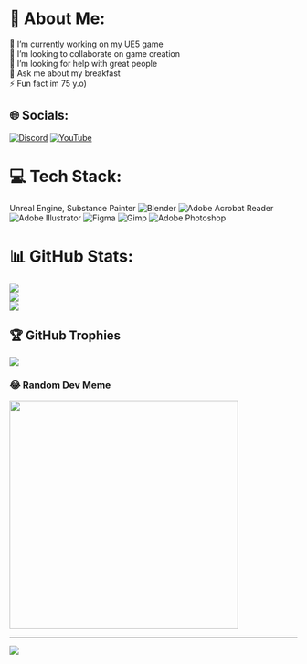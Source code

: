 # 💫 About Me:
🔭 I’m currently working on my UE5 game<br>👯 I’m looking to collaborate on game creation<br>🤝 I’m looking for help with great people<br>💬 Ask me about my breakfast<br>⚡ Fun fact im 75 y.o)


## 🌐 Socials:
[![Discord](https://img.shields.io/badge/Discord-%237289DA.svg?logo=discord&logoColor=white)](https://discord.gg/keksik6065) [![YouTube](https://img.shields.io/badge/YouTube-%23FF0000.svg?logo=YouTube&logoColor=white)](https://youtube.com/@UC8bx1FOvk3PJCbAfrNVVHTg) 

# 💻 Tech Stack:
Unreal Engine, Substance Painter
![Blender](https://img.shields.io/badge/blender-%23F5792A.svg?style=plastic&logo=blender&logoColor=white) ![Adobe Acrobat Reader](https://img.shields.io/badge/Adobe%20Acrobat%20Reader-EC1C24.svg?style=plastic&logo=Adobe%20Acrobat%20Reader&logoColor=white) ![Adobe Illustrator](https://img.shields.io/badge/adobe%20illustrator-%23FF9A00.svg?style=plastic&logo=adobe%20illustrator&logoColor=white) ![Figma](https://img.shields.io/badge/figma-%23F24E1E.svg?style=plastic&logo=figma&logoColor=white) ![Gimp](https://img.shields.io/badge/Gimp-657D8B?style=plastic&logo=gimp&logoColor=FFFFFF) ![Adobe Photoshop](https://img.shields.io/badge/adobe%20photoshop-%2331A8FF.svg?style=plastic&logo=adobe%20photoshop&logoColor=white)
# 📊 GitHub Stats:
![](https://github-readme-stats.vercel.app/api?username=AndreyZagorodnyy&theme=tokyonight&hide_border=false&include_all_commits=true&count_private=true)<br/>
![](https://github-readme-streak-stats.herokuapp.com/?user=AndreyZagorodnyy&theme=tokyonight&hide_border=false)<br/>
![](https://github-readme-stats.vercel.app/api/top-langs/?username=AndreyZagorodnyy&theme=tokyonight&hide_border=false&include_all_commits=true&count_private=true&layout=compact)

## 🏆 GitHub Trophies
![](https://github-profile-trophy.vercel.app/?username=AndreyZagorodnyy&theme=tokyonight&no-frame=false&no-bg=true&margin-w=4)

### 😂 Random Dev Meme
<img src='https://randommeme-five.vercel.app/' style="height: 400px;"/>

---
[![](https://visitcount.itsvg.in/api?id=AndreyZagorodnyy&icon=5&color=0)](https://visitcount.itsvg.in)

<!-- Proudly created with GPRM ( https://gprm.itsvg.in ) -->
